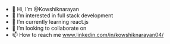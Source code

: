 - 👋 Hi, I’m @Kowshiknarayan
- 👀 I’m interested in full stack development 
- 🌱 I’m currently learning react.js
- 💞️ I’m looking to collaborate on 
- 📫 How to reach me www.linkedin.com/in/kowshiknarayan04/

<!---
Kowshiknarayan/Kowshiknarayan is a ✨ special ✨ repository because its `README.md` (this file) appears on your GitHub profile.
You can click the Preview link to take a look at your changes.
--->
